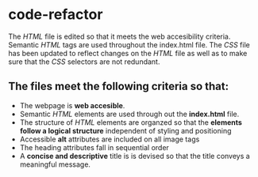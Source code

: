 # code-refactor
The *HTML* file is edited so that it meets the web accesibility criteria. 
Semantic *HTML* tags are used throughout the index.html file.
The *CSS* file has been updated to reflect changes on the *HTML* file as well as to make sure that the *CSS* selectors are not redundant.

## The files meet the following criteria so that:
* The webpage is **web accesible**.
* Semantic *HTML* elements are used through out the __index.html__ file.
* The structure of *HTML* elements are organzed so that the **elements follow a logical structure** independent of styling and positioning
* Accessible **alt** attributes are included on all image tags
* The heading attributes fall in sequential order
* A **concise and descriptive** title is is devised so that the title conveys a meaningful message.
